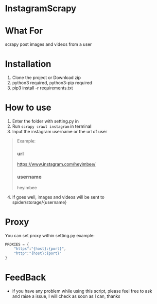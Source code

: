 # InstagramScrapy

# What For
scrapy post images and videos from a user

# Installation
1. Clone the project or Download zip
2. python3 required, python3-pip required
3. pip3 install -r requirements.txt

# How to use
1. Enter the folder with setting.py in 
2. Run `scrapy crawl instagram` in terminal
3. Input the instagram username or the url of user
> Example: 
> ### url
> https://www.instagram.com/heyimbee/ 
> ### username
> heyimbee
4. If goes well, images and videos will be sent to spider/storage/{username}


# Proxy
You can set proxy within setting.py
example:
```python
PROXIES = {
    "https":"{host}:{port}", 
    "http":"{host}:{port}"
}
```
# FeedBack
* if you have any problem while using this script, please feel free to ask and raise a issue, I will check as soon as I can, thanks
